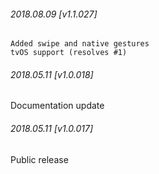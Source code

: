 

###### 2018.08.09 [v1.1.027]

```
Added swipe and native gestures
tvOS support (resolves #1)
```


###### 2018.05.11 [v1.0.018]

Documentation update


###### 2018.05.11 [v1.0.017]

Public release

